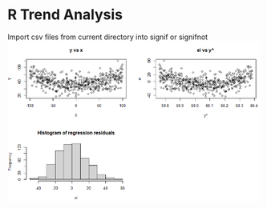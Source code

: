 # R Trend Analysis
Import csv files from current directory into signif or signifnot
![Alt text](sample.PNG "Title")
